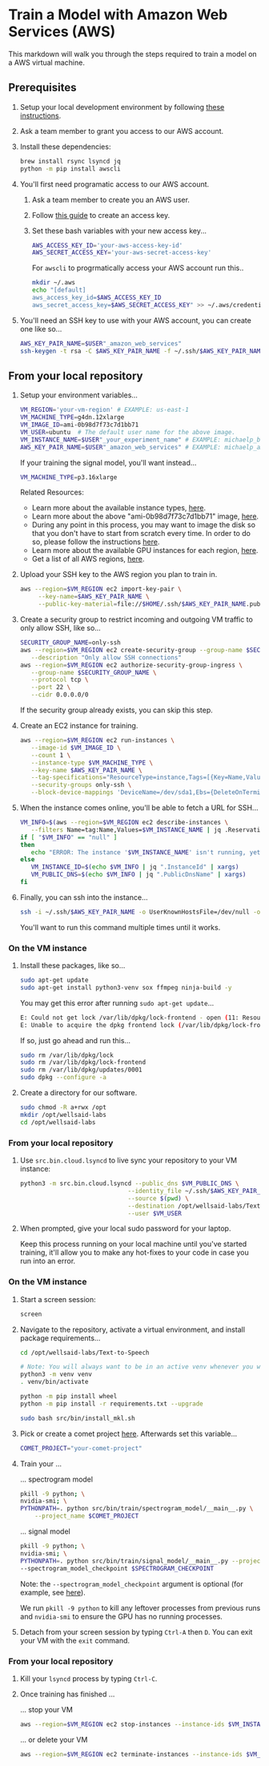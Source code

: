 # Train a Model with Amazon Web Services (AWS)

This markdown will walk you through the steps required to train a model on a AWS virtual
machine.

## Prerequisites

1. Setup your local development environment by following [these instructions](LOCAL_SETUP.md).

1. Ask a team member to grant you access to our AWS account.

1. Install these dependencies:

   ```bash
   brew install rsync lsyncd jq
   python -m pip install awscli
   ```

1. You'll first need programatic access to our AWS account.

   1. Ask a team member to create you an AWS user.

   1. Follow [this guide](https://docs.aws.amazon.com/IAM/latest/UserGuide/id_credentials_access-keys.html#Using_CreateAccessKey)
      to create an access key.

   1. Set these bash variables with your new access key...

      ```bash
      AWS_ACCESS_KEY_ID='your-aws-access-key-id'
      AWS_SECRET_ACCESS_KEY='your-aws-secret-access-key'
      ```

      For `awscli` to progrmatically access your AWS account run this..

      ```bash
      mkdir ~/.aws
      echo "[default]
      aws_access_key_id=$AWS_ACCESS_KEY_ID
      aws_secret_access_key=$AWS_SECRET_ACCESS_KEY" >> ~/.aws/credentials
      ```

1. You'll need an SSH key to use with your AWS account, you can create one like so...

   ```bash
   AWS_KEY_PAIR_NAME=$USER"_amazon_web_services"
   ssh-keygen -t rsa -C $AWS_KEY_PAIR_NAME -f ~/.ssh/$AWS_KEY_PAIR_NAME -N ""
   ```

## From your local repository

1. Setup your environment variables...

   ```bash
   VM_REGION='your-vm-region' # EXAMPLE: us-east-1
   VM_MACHINE_TYPE=g4dn.12xlarge
   VM_IMAGE_ID=ami-0b98d7f73c7d1bb71
   VM_USER=ubuntu  # The default user name for the above image.
   VM_INSTANCE_NAME=$USER"_your_experiment_name" # EXAMPLE: michaelp_baseline
   AWS_KEY_PAIR_NAME=$USER"_amazon_web_services" # EXAMPLE: michaelp_amazon_web_services
   ```

   If your training the signal model, you'll want instead...

   ```bash
   VM_MACHINE_TYPE=p3.16xlarge
   ```

   Related Resources:

   - Learn more about the available instance types, [here](https://aws.amazon.com/ec2/instance-types/).
   - Learn more about the above "ami-0b98d7f73c7d1bb71" image, [here](https://aws.amazon.com/marketplace/pp/Amazon-Web-Services-AWS-Deep-Learning-Base-AMI-Ubu/B07Y3VDBNS).
   - During any point in this process, you may want to image the disk so that you don't have to start
     from scratch every time. In order to do so, please follow the instructions
     [here](https://docs.aws.amazon.com/cli/latest/reference/ec2/create-image.html).
   - Learn more about the available GPU instances for each region,
     [here](https://aws.amazon.com/ec2/pricing/on-demand/).
   - Get a list of all AWS regions, [here](https://docs.aws.amazon.com/AmazonRDS/latest/UserGuide/Concepts.RegionsAndAvailabilityZones.html).

1. Upload your SSH key to the AWS region you plan to train in.

   ```bash
   aws --region=$VM_REGION ec2 import-key-pair \
        --key-name=$AWS_KEY_PAIR_NAME \
        --public-key-material=file://$HOME/.ssh/$AWS_KEY_PAIR_NAME.pub
   ```

1. Create a security group to restrict incoming and outgoing VM traffic to only allow SSH, like
   so...

   ```bash
   SECURITY_GROUP_NAME=only-ssh
   aws --region=$VM_REGION ec2 create-security-group --group-name $SECURITY_GROUP_NAME \
      --description "Only allow SSH connections"
   aws --region=$VM_REGION ec2 authorize-security-group-ingress \
      --group-name $SECURITY_GROUP_NAME \
      --protocol tcp \
      --port 22 \
      --cidr 0.0.0.0/0
   ```

   If the security group already exists, you can skip this step.

1. Create an EC2 instance for training.

   ```bash
   aws --region=$VM_REGION ec2 run-instances \
      --image-id $VM_IMAGE_ID \
      --count 1 \
      --instance-type $VM_MACHINE_TYPE \
      --key-name $AWS_KEY_PAIR_NAME \
      --tag-specifications="ResourceType=instance,Tags=[{Key=Name,Value=$VM_INSTANCE_NAME}]" \
      --security-groups only-ssh \
      --block-device-mappings 'DeviceName=/dev/sda1,Ebs={DeleteOnTermination=true,VolumeSize=512,VolumeType=gp2}'
   ```

1. When the instance comes online, you'll be able to fetch a URL for SSH...

   ```bash
   VM_INFO=$(aws --region=$VM_REGION ec2 describe-instances \
      --filters Name=tag:Name,Values=$VM_INSTANCE_NAME | jq .Reservations[0].Instances[0])
   if [ "$VM_INFO" == "null" ]
   then
      echo "ERROR: The instance '$VM_INSTANCE_NAME' isn't running, yet."
   else
      VM_INSTANCE_ID=$(echo $VM_INFO | jq ".InstanceId" | xargs)
      VM_PUBLIC_DNS=$(echo $VM_INFO | jq ".PublicDnsName" | xargs)
   fi
   ```

1. Finally, you can ssh into the instance...

   ```bash
   ssh -i ~/.ssh/$AWS_KEY_PAIR_NAME -o UserKnownHostsFile=/dev/null -o StrictHostKeyChecking=no $VM_USER@$VM_PUBLIC_DNS
   ```

   You'll want to run this command multiple times until it works.

### On the VM instance

1. Install these packages, like so...

   ```bash
   sudo apt-get update
   sudo apt-get install python3-venv sox ffmpeg ninja-build -y
   ```

   You may get this error after running `sudo apt-get update`...

   ```bash
   E: Could not get lock /var/lib/dpkg/lock-frontend - open (11: Resource temporarily unavailable)
   E: Unable to acquire the dpkg frontend lock (/var/lib/dpkg/lock-frontend), is another process using it?
   ```

   If so, just go ahead and run this...

   ```bash
   sudo rm /var/lib/dpkg/lock
   sudo rm /var/lib/dpkg/lock-frontend
   sudo rm /var/lib/dpkg/updates/0001
   sudo dpkg --configure -a
   ```

1. Create a directory for our software.

   ```bash
   sudo chmod -R a+rwx /opt
   mkdir /opt/wellsaid-labs
   cd /opt/wellsaid-labs
   ```

### From your local repository

1. Use `src.bin.cloud.lsyncd` to live sync your repository to your VM instance:

   ```bash
   python3 -m src.bin.cloud.lsyncd --public_dns $VM_PUBLIC_DNS \
                                 --identity_file ~/.ssh/$AWS_KEY_PAIR_NAME \
                                 --source $(pwd) \
                                 --destination /opt/wellsaid-labs/Text-to-Speech \
                                 --user $VM_USER
   ```

1. When prompted, give your local sudo password for your laptop.

   Keep this process running on your local machine until you've started training, it'll
   allow you to make any hot-fixes to your code in case you run into an error.

### On the VM instance

1. Start a screen session:

   ```bash
   screen
   ```

1. Navigate to the repository, activate a virtual environment, and install package requirements...

   ```bash
   cd /opt/wellsaid-labs/Text-to-Speech

   # Note: You will always want to be in an active venv whenever you want to work with python.
   python3 -m venv venv
   . venv/bin/activate

   python -m pip install wheel
   python -m pip install -r requirements.txt --upgrade

   sudo bash src/bin/install_mkl.sh
   ```

1. Pick or create a comet project [here](https://www.comet.ml/wellsaid-labs). Afterwards set
   this variable...

   ```bash
   COMET_PROJECT="your-comet-project"
   ```

1. Train your ...

   ... spectrogram model

   ```bash
   pkill -9 python; \
   nvidia-smi; \
   PYTHONPATH=. python src/bin/train/spectrogram_model/__main__.py \
       --project_name $COMET_PROJECT
   ```

   ... signal model

   ```bash
   pkill -9 python; \
   nvidia-smi; \
   PYTHONPATH=. python src/bin/train/signal_model/__main__.py --project_name $COMET_PROJECT \
   --spectrogram_model_checkpoint $SPECTROGRAM_CHECKPOINT
   ```

   Note: the `--spectrogram_model_checkpoint` argument is optional
   (for example, see [here](TRAIN_TTS_MODEL_GCP.md#on-the-vm-instance)).

   We run `pkill -9 python` to kill any leftover processes from previous runs and `nvidia-smi`
   to ensure the GPU has no running processes.

1. Detach from your screen session by typing `Ctrl-A` then `D`. You can exit your VM with the
   `exit` command.

### From your local repository

1. Kill your `lsyncd` process by typing `Ctrl-C`.

1. Once training has finished ...

   ... stop your VM

   ```bash
   aws --region=$VM_REGION ec2 stop-instances --instance-ids $VM_INSTANCE_ID
   ```

   ... or delete your VM

   ```bash
   aws --region=$VM_REGION ec2 terminate-instances --instance-ids $VM_INSTANCE_ID
   ```
